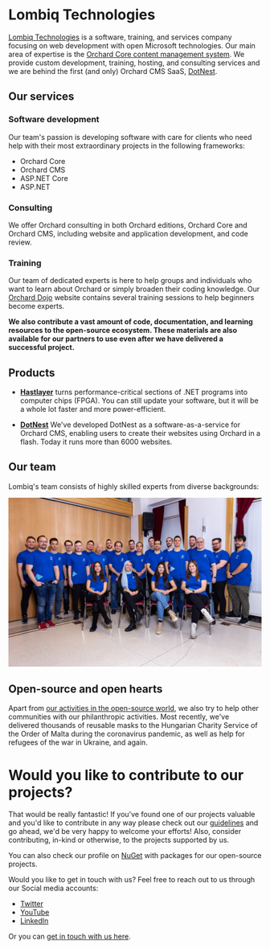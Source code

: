 # Lombiq Technologies 

[Lombiq Technologies](https://lombiq.com) is a software, training, and services company focusing on web development with open Microsoft technologies. 
Our main area of expertise is the [Orchard Core content management system](https://www.orchardcore.net/). We provide custom development, training, hosting, and consulting services and we are behind the first (and only) Orchard CMS SaaS, [DotNest](https://dotnest.com).

## Our services

### Software development
Our team's passion is developing software with care for clients who need help with their most extraordinary projects in the following frameworks:

- Orchard Core
- Orchard CMS
- ASP.NET Core
- ASP.NET

### Consulting

We offer Orchard consulting in both Orchard editions, Orchard Core and Orchard CMS, including website and application development, and code review.

### Training

Our team of dedicated experts is here to help groups and individuals who want to learn about Orchard or simply broaden their coding knowledge. Our [Orchard Dojo](https://orcharddojo.net/) website contains several training sessions to help beginners become experts.

**We also contribute a vast amount of code, documentation, and learning resources to the open-source ecosystem. These materials are also available for our partners to use even after we have delivered a successful project.**

## Products

* [**Hastlayer**](https://hastlayer.com/) turns performance-critical sections of .NET programs into computer chips (FPGA). You can still update your software, but it will be a whole lot faster and more power-efficient.

* [**DotNest**](https://dotnest.com/) We've developed DotNest as a software-as-a-service for Orchard CMS, enabling users to create their websites using Orchard in a flash. Today it runs more than 6000 websites.

## Our team

Lombiq's team consists of highly skilled experts from diverse backgrounds:

![Lombiq team 2022 December](/profile/lombiq-team-2022-december-small.jpg) 

## Open-source and open hearts

Apart from [our activities in the open-source world](https://lombiq.com/open-source), we also try to help other communities with our philanthropic activities. Most recently, we've delivered thousands of reusable masks to the Hungarian Charity Service of the Order of Malta during the coronavirus pandemic, as well as help for refugees of the war in Ukraine, and again.

# Would you like to contribute to our projects?

That would be really fantastic! If you've found one of our projects valuable and you'd like to contribute in any way please check out our [guidelines](https://lombiq.com/open-source-guidelines) and go ahead, we'd be very happy to welcome your efforts! Also, consider contributing, in-kind or otherwise, to the projects supported by us.

You can also check our profile on [NuGet](https://www.nuget.org/profiles/Lombiq) with packages for our open-source projects.

Would you like to get in touch with us? Feel free to reach out to us through our Social media accounts:
* [Twitter](https://twitter.com/Lombiq)
* [YouTube](https://www.youtube.com/c/LombiqTechnologies)
* [LinkedIn](https://www.linkedin.com/company/3162451/) 

Or you can [get in touch with us here](https://lombiq.com/contact-us).
